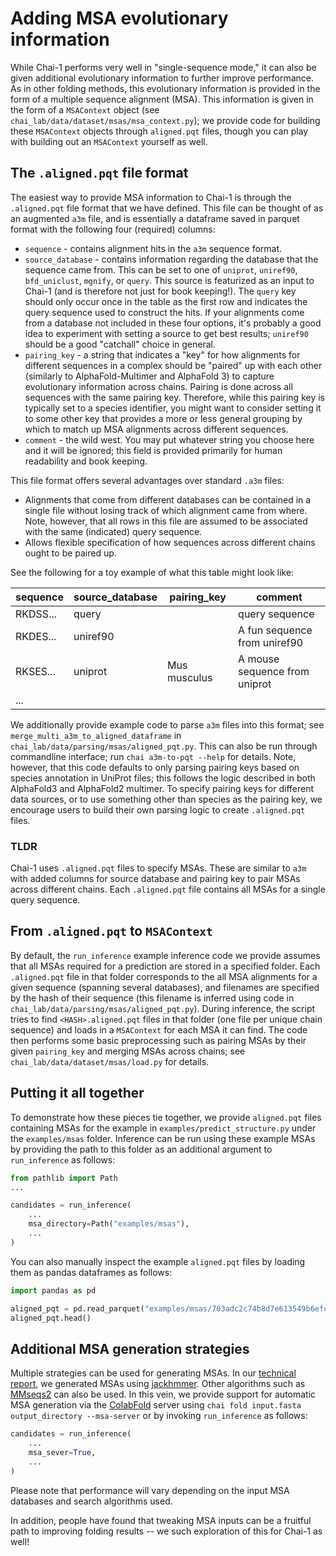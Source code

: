 # Adding MSA evolutionary information

While Chai-1 performs very well in "single-sequence mode," it can also be given additional evolutionary information to further improve performance. As in other folding methods, this evolutionary information is provided in the form of a multiple sequence alignment (MSA). This information is given in the form of a `MSAContext` object (see `chai_lab/data/dataset/msas/msa_context.py`); we provide code for building these `MSAContext` objects through `aligned.pqt` files, though you can play with building out an `MSAContext` yourself as well. 

## The `.aligned.pqt` file format

The easiest way to provide MSA information to Chai-1 is through the `.aligned.pqt` file format that we have defined. This file can be thought of as an augmented `a3m` file, and is essentially a dataframe saved in parquet format with the following four (required) columns:

- `sequence` - contains alignment hits in the `a3m` sequence format. 
- `source_database` - contains information regarding the database that the sequence came from. This can be set to one of `uniprot`, `uniref90`, `bfd_uniclust`, `mgnify`, or `query`. This source is featurized as an input to Chai-1 (and is therefore not just for book keeping!). The `query` key should only occur once in the table as the first row and indicates the query sequence used to construct the hits. If your alignments come from a database not included in these four options, it's probably a good idea to experiment with setting a source to get best results; `uniref90` should be a good "catchall" choice in general. 
- `pairing_key` - a string that indicates a "key" for how alignments for different sequences in a complex should be "paired" up with each other (similarly to AlphaFold-Multimer and AlphaFold 3) to capture evolutionary information across chains. Pairing is done across all sequences with the same pairing key. Therefore, while this pairing key is typically set to a species identifier, you might want to consider setting it to some other key that provides a more or less general grouping by which to match up MSA alignments across different sequences. 
- `comment` - the wild west. You may put whatever string you choose here and it will be ignored; this field is provided primarily for human readability and book keeping. 

This file format offers several advantages over standard `.a3m` files:
- Alignments that come from different databases can be contained in a single file without losing track of which alignment came from where. Note, however, that all rows in this file are assumed to be associated with the same (indicated) query sequence. 
- Allows flexible specification of how sequences across different chains ought to be paired up.

See the following for a toy example of what this table might look like:

| sequence | source_database | pairing_key  | comment                       |
| -------- | --------------- | ------------ | ----------------------------- |
| RKDSS... | query           |              | query sequence                |
| RKDES... | uniref90        |              | A fun sequence from uniref90  |
| RKSES... | uniprot         | Mus musculus | A mouse sequence from uniprot |
| ...      |

We additionally provide example code to parse `a3m` files into this format; see `merge_multi_a3m_to_aligned_dataframe` in `chai_lab/data/parsing/msas/aligned_pqt.py`. This can also be run through commandline interface; run `chai a3m-to-pqt --help` for details. Note, however, that this code defaults to only parsing pairing keys based on species annotation in UniProt files; this follows the logic described in both AlphaFold3 and AlphaFold2 multimer. To specify pairing keys for different data sources, or to use something other than species as the pairing key, we encourage users to build their own parsing logic to create `.aligned.pqt` files.

### TLDR

Chai-1 uses `.aligned.pqt` files to specify MSAs. These are similar to `a3m` with added columns for source database and pairing key to pair MSAs across different chains. Each `.aligned.pqt` file contains all MSAs for a single query sequence. 

## From `.aligned.pqt` to `MSAContext`

By default, the `run_inference` example inference code we provide assumes that all MSAs required for a prediction are stored in a specified folder. Each `.aligned.pqt` file in that folder corresponds to the all MSA alignments for a given sequence (spanning several databases), and filenames are specified by the hash of their sequence (this filename is inferred using code in `chai_lab/data/parsing/msas/aligned_pqt.py`). During inference, the script tries to find `<HASH>.aligned.pqt` files in that folder (one file per unique chain sequence) and loads in a `MSAContext` for each MSA it can find. The code then performs some basic preprocessing such as pairing MSAs by their given `pairing_key` and merging MSAs across chains; see `chai_lab/data/dataset/msas/load.py` for details. 

## Putting it all together

To demonstrate how these pieces tie together, we provide `aligned.pqt` files containing MSAs for the example in `examples/predict_structure.py` under the `examples/msas` folder. Inference can be run using these example MSAs by providing the path to this folder as an additional argument to `run_inference` as follows:

```python
from pathlib import Path
...

candidates = run_inference(
    ...
    msa_directory=Path("examples/msas"),
    ...
)
```

You can also manually inspect the example `aligned.pqt` files by loading them as pandas dataframes as follows:

```python
import pandas as pd

aligned_pqt = pd.read_parquet("examples/msas/703adc2c74b8d7e613549b6efcf37126da7963522dc33852ad3c691eef1da06f.aligned.pqt")
aligned_pqt.head()
```


## Additional MSA generation strategies

Multiple strategies can be used for generating MSAs. In our [technical report](https://chaiassets.com/chai-1/paper/technical_report_v1.pdf), we generated MSAs using [jackhmmer](https://github.com/EddyRivasLab/hmmer). Other algorithms such as [MMseqs2](https://github.com/soedinglab/MMseqs2) can also be used. In this vein, we provide support for automatic MSA generation via the [ColabFold](https://github.com/sokrypton/ColabFold) server using `chai fold input.fasta output_directory --msa-server` or by invoking `run_inference` as follows:

```python
candidates = run_inference(
    ...
    msa_sever=True,
    ...
)
```

Please note that performance will vary depending on the input MSA databases and search algorithms used.

In addition, people have found that tweaking MSA inputs can be a fruitful path to improving folding results -- we such exploration of this for Chai-1 as well!